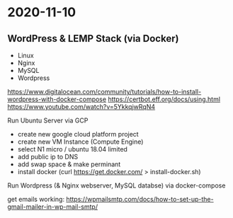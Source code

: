 # 2020-11-10

## WordPress & LEMP Stack (via Docker)

 - Linux
 - Nginx
 - MySQL
 - Wordpress

https://www.digitalocean.com/community/tutorials/how-to-install-wordpress-with-docker-compose
https://certbot.eff.org/docs/using.html
https://www.youtube.com/watch?v=5YkkqjwRqN4

Run Ubuntu Server via GCP

- create new google cloud platform project
- create new VM Instance (Compute Engine)
- select N1 micro / ubuntu 18.04 limited
- add public ip to DNS
- add swap space & make perminant 
- install docker (curl https://get.docker.com/ > install-docker.sh)
 
Run Wordpress (& Nginx webserver, MySQL databse) via docker-compose

get emails working:
https://wpmailsmtp.com/docs/how-to-set-up-the-gmail-mailer-in-wp-mail-smtp/

